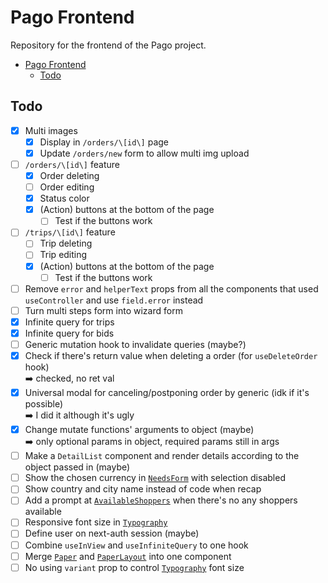 # Pago Frontend

Repository for the frontend of the Pago project.

- [Pago Frontend](#pago-frontend)
  - [Todo](#todo)


## Todo

- [x] Multi images
  - [x] Display in `/orders/\[id\]` page
  - [x] Update `/orders/new` form to allow multi img upload
- [ ] `/orders/\[id\]` feature
  - [x] Order deleting
  - [ ] Order editing
  - [x] Status color
  - [x] (Action) buttons at the bottom of the page
    - [ ] Test if the buttons work
- [ ] `/trips/\[id\]` feature
  - [ ] Trip deleting
  - [ ] Trip editing
  - [x] (Action) buttons at the bottom of the page
    - [ ] Test if the buttons work
- [ ] Remove `error` and `helperText` props from all the components that used
     `useController` and use `field.error` instead
- [ ] Turn multi steps form into wizard form
- [x] Infinite query for trips
- [x] Infinite query for bids
- [ ] Generic mutation hook to invalidate queries (maybe?)
- [x] Check if there's return value when deleting a order (for `useDeleteOrder` hook)  
      :arrow_right: checked, no ret val
- [x] Universal modal for canceling/postponing order by generic (idk if it's possible)  
      :arrow_right: I did it although it's ugly
- [x] Change mutate functions' arguments to object (maybe)  
      :arrow_right: only optional params in object, required params still in args
- [ ] Make a `DetailList` component and render details according to the object passed in (maybe)
- [ ] Show the chosen currency in [`NeedsForm`](/src/components/forms/NeedsForm.tsx) with selection disabled
- [ ] Show country and city name instead of code when recap
- [ ] Add a prompt at [`AvailableShoppers`](/src/components/AvailableShoppers.tsx) when there's no any shoppers available
- [ ] Responsive font size in [`Typography`](/src/components/ui/Typography.tsx)
- [ ] Define user on next-auth session (maybe)
- [ ] Combine `useInView` and `useInfiniteQuery` to one hook
- [ ] Merge [`Paper`](/src/components/ui/Paper.tsx) and [`PaperLayout`](/src/components/layouts/PaperLayout.tsx) into one component
- [ ] No using `variant` prop to control [`Typography`](/src/components/ui/Typography.tsx) font size
